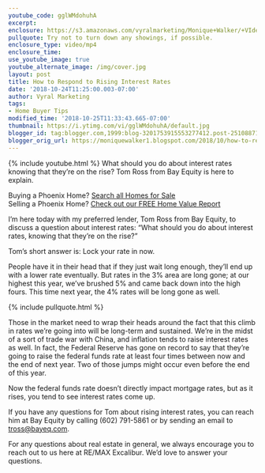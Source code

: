 ```yaml
---
youtube_code: gglWMdohuhA
excerpt:
enclosure: https://s3.amazonaws.com/vyralmarketing/Monique+Walker/+VIdeos/Phoenix+Real+Estate-+How+to+Respond+to+Rising+Interest+Rates.mp4
pullquote: Try not to turn down any showings, if possible.
enclosure_type: video/mp4
enclosure_time:
use_youtube_image: true
youtube_alternate_image: /img/cover.jpg
layout: post
title: How to Respond to Rising Interest Rates
date: '2018-10-24T11:25:00.003-07:00'
author: Vyral Marketing
tags:
- Home Buyer Tips
modified_time: '2018-10-25T11:33:43.665-07:00'
thumbnail: https://i.ytimg.com/vi/gglWMdohuhA/default.jpg
blogger_id: tag:blogger.com,1999:blog-3201753915553277412.post-2510887125218354337
blogger_orig_url: https://moniquewalker1.blogspot.com/2018/10/how-to-respond-to-rising-interest-rates.html
---
```

{% include youtube.html %}
What should you do about interest rates knowing that they’re on the rise? Tom Ross from Bay Equity is here to explain.

<div class="post-cta">
Buying a Phoenix Home? <a href="http://www.moniquesells.com/properties/#/" target="_blank">Search all Homes for Sale</a><br>
Selling a Phoenix Home? <a href="http://www.phoenix-house-value.com/" target="_blank">Check out our FREE Home Value Report</a>
</div>

I’m here today with my preferred lender, Tom Ross from Bay Equity, to discuss a question about interest rates: “What should you do about interest rates, knowing that they’re on the rise?”

Tom’s short answer is: Lock your rate in now.

People have it in their head that if they just wait long enough, they’ll end up with a lower rate eventually. But rates in the 3% area are long gone; at our highest this year, we’ve brushed 5% and came back down into the high fours. This time next year, the 4% rates will be long gone as well.

{% include pullquote.html %}

Those in the market need to wrap their heads around the fact that this climb in rates we’re going into will be long-term and sustained. We’re in the midst of a sort of trade war with China, and inflation tends to raise interest rates as well. In fact, the Federal Reserve has gone on record to say that they’re going to raise the federal funds rate at least four times between now and the end of next year. Two of those jumps might occur even before the end of this year.

Now the federal funds rate doesn’t directly impact mortgage rates, but as it rises, you tend to see interest rates come up.

If you have any questions for Tom about rising interest rates, you can reach him at Bay Equity by calling (602) 791-5861 or by sending an email to tross@bayeq.com.

For any questions about real estate in general, we always encourage you to reach out to us here at RE/MAX Excalibur. We’d love to answer your questions.
